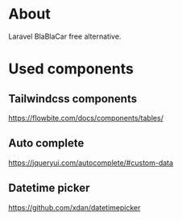 # About

Laravel BlaBlaCar free alternative.

# Used components

## Tailwindcss components

https://flowbite.com/docs/components/tables/

## Auto complete

https://jqueryui.com/autocomplete/#custom-data

## Datetime picker

https://github.com/xdan/datetimepicker

